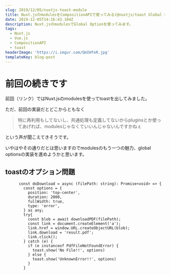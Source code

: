 ```yaml
---
slug: 2019/12/05/nuxtjs-toast-module
title: Nuxt.jsのmodulesをCompositionAPIで使ってみる(@nuxtjs/toast Global Option編)
date: 2019-12-05T14:16:43.104Z
description: Nuxt.jsのmodulesでGlobal Optionを使ってみます。
tags:
  - Nuxt.js
  - Vue.js
  - CompositionAPI
  - toast
headerImage: 'https://i.imgur.com/QmIHfeR.jpg'
templateKey: blog-post
---
```

# 前回の続きです

前回（リンク）ではNuxt.jsのmodulesを使ってtoastを出してみました。

ただ、前回の実装だとどこからともなく

> 特に再利用もしてないし、共通処理も定義してないからpluginsとか使ってあげれば、modulesじゃなくていいんじゃないんですかねぇ

という声が聞こえてきそうです。

いやはやその通りだとは思いますのでmodulesのもう一つの魅力、global optionsの実装を進めようかと思います。

## toastのオプション問題

```typescript{numberLines: 1}{2-7,16,18}
      const doDownload = async (filePath: string): Promise<void> => {
        const options = {
          position: 'top-center',
          duration: 2000,
          fullWidth: true,
          type: 'error',
        } as any;
        try{
          const blob = await downloadPDF(filePath);
          const link = document.createElement('a');
          link.href = window.URL.createObjectURL(blob);
          link.download = 'result.pdf';
          link.click();
        } catch (e) {
          if (e instanceof PdfFileNotFoundError) {
            toast.show('No File!!', options)
          } else {
            toast.show('UnknownError!!', options)
          }
        }
```


